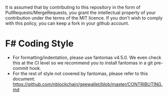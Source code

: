 It is assumed that by contributing to this repository in the form of
PullRequests/MergeRequests, you grant the intellectual property of your
contribution under the terms of the MIT licence.
If you don't wish to comply with this policy, you can keep a fork in your
github account.

# F# Coding Style

* For formatting/indentation, please use fantomas v4.5.0. We even check
this at the CI level so we recommend you to install fantomas in a git
pre-commit hook.
* For the rest of style not covered by fantomas, please refer to this document:
https://github.com/nblockchain/geewallet/blob/master/CONTRIBUTING.md
